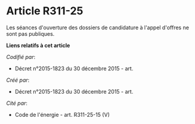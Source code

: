 # Article R311-25

Les séances d'ouverture des dossiers de candidature à l'appel d'offres ne sont pas publiques.

**Liens relatifs à cet article**

_Codifié par_:

  - Décret n°2015-1823 du 30 décembre 2015 - art.

_Créé par_:

  - Décret n°2015-1823 du 30 décembre 2015 - art.

_Cité par_:

  - Code de l'énergie - art. R311-25-15 (V)
